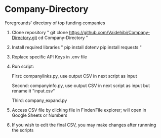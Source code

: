 # Company-Directory
Foregrounds' directory of top funding companies 

1. Clone repository
   "
   git clone https://github.com/Vaidehibi/Company-Directory.git
   cd Company-Directory
   "
2. Install required libraries
   "
   pip install dotenv
   pip install requests
   "

3. Replace specific API Keys in .env file
   
4. Run script:
   
   First: companylinks.py,
   use output CSV in next script as input
   
   Second: companyinfo.py,
   use output CSV in next script as input but rename it "input.csv"
   
   Third: company_expand.py

5. Access CSV file by clicking file in Finder/File explorer; will open in Google Sheets or Numbers
   
6. If you wish to edit the final CSV, you may make changes after runnning the scripts

